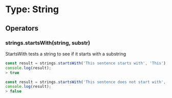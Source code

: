 # Type: String

## Operators

### strings.startsWith(string, substr)

StartsWith tests a string to see if it starts with a substring

```javascript
const result = strings.startsWith('This sentence starts with', 'This');
console.log(result);
> true
```

```javascript
const result = strings.startsWith('This sentence does not start with', 'Nope');
console.log(result);
> false
```
